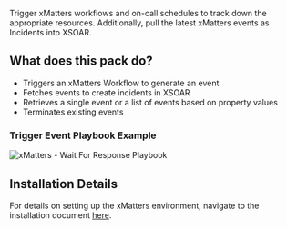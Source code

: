 Trigger xMatters workflows and on-call schedules to track down the appropriate resources. Additionally, pull the latest xMatters events as Incidents into XSOAR. 

## What does this pack do?

* Triggers an xMatters Workflow to generate an event
* Fetches events to create incidents in XSOAR
* Retrieves a single event or a list of events based on property values
* Terminates existing events

### Trigger Event Playbook Example

![xMatters - Wait For Response Playbook](../../doc_files/xMatters_-_Wait_for_Response.png/n)

## Installation Details

For details on setting up the xMatters environment, navigate to the installation document [here](https://github.com/xmatters/xm-labs-xsoar). 
